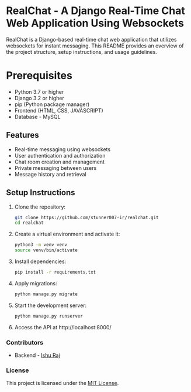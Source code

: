 # RealChat - A Django Real-Time Chat Web Application Using Websockets 

RealChat is a Django-based real-time chat web application that utilizes websockets for instant messaging. This README provides an overview of the project structure, setup instructions, and usage guidelines.


# Prerequisites

- Python 3.7 or higher
- Django 3.2 or higher
- pip (Python package manager)
- Frontend (HTML, CSS, JAVASCRIPT)
- Database - MySQL

## Features

- Real-time messaging using websockets
- User authentication and authorization
- Chat room creation and management
- Private messaging between users
- Message history and retrieval


## Setup Instructions

1. Clone the repository:

   ```bash
   git clone https://github.com/stunner007-ir/realchat.git
   cd realchat

   ```

2. Create a virtual environment and activate it:

   ```bash
   python3 -m venv venv
   source venv/bin/activate

   ```

3. Install dependencies:

   ```bash
   pip install -r requirements.txt

   ```

4. Apply migrations:
   ```bash
   python manage.py migrate
   ```
5. Start the development server:

   ```bash
   python manage.py runserver

   ```

6. Access the API at http://localhost:8000/


### Contributors

- Backend - [Ishu Raj](https://github.com/stunner007-ir)
<!-- - [Contributor Name](https://github.com/contributor-username) -->

### License

This project is licensed under the [MIT License](LICENSE). 